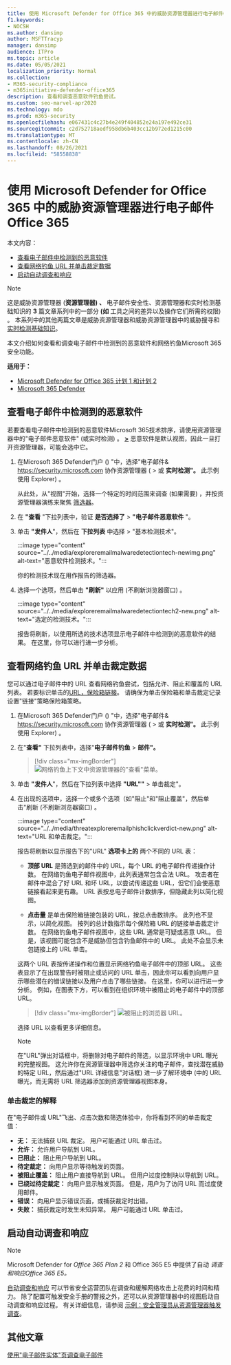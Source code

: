 ```yaml
---
title: 使用 Microsoft Defender for Office 365 中的威胁资源管理器进行电子邮件Office 365
f1.keywords:
- NOCSH
ms.author: dansimp
author: MSFTTracyp
manager: dansimp
audience: ITPro
ms.topic: article
ms.date: 05/05/2021
localization_priority: Normal
ms.collection:
- M365-security-compliance
- m365initiative-defender-office365
description: 查看和调查恶意软件钓鱼尝试。
ms.custom: seo-marvel-apr2020
ms.technology: mdo
ms.prod: m365-security
ms.openlocfilehash: e067431c4c27b4e249f404852e24a197e492ce31
ms.sourcegitcommit: c2d752718aedf958db6b403cc12b972ed1215c00
ms.translationtype: MT
ms.contentlocale: zh-CN
ms.lasthandoff: 08/26/2021
ms.locfileid: "58558838"
---
```

# <a name="email-security-with-threat-explorer-in-microsoft-defender-for-office-365"></a>使用 Microsoft Defender for Office 365 中的威胁资源管理器进行电子邮件Office 365

本文内容：

- [查看电子邮件中检测到的恶意软件](#view-malware-detected-in-email)
- [查看网络钓鱼 URL 并单击裁定数据](#view-phishing-url-and-click-verdict-data)
- [启动自动调查和响应](#start-automated-investigation-and-response)

> [!NOTE]
> 这是威胁资源管理器 (**资源管理器) 、** 电子邮件安全性、资源管理器和实时检测基础知识的 **3** 篇文章系列中的一部分 **(如** 工具之间的差异以及操作它们所需的权限) 。 本系列中的其他两篇文章是威胁资源管理器和威胁[](threat-hunting-in-threat-explorer.md)资源管理器中的威胁搜寻和[实时检测基础知识](real-time-detections.md)。

本文介绍如何查看和调查电子邮件中检测到的恶意软件和网络钓鱼Microsoft 365安全功能。

**适用于：**

- [Microsoft Defender for Office 365 计划 1 和计划 2](defender-for-office-365.md)
- [Microsoft 365 Defender](../defender/microsoft-365-defender.md)

## <a name="view-malware-detected-in-email"></a>查看电子邮件中检测到的恶意软件

若要查看电子邮件中检测到的恶意软件Microsoft 365技术排序，请使用资源管理器中的"电子邮件恶意软件" (或实时检测) 。 [**\>**](threat-explorer-views.md#email--malware) 恶意软件是默认视图，因此一旦打开资源管理器，可能会选中它。

1. 在Microsoft 365 Defender门户 () "中，选择"电子邮件& <https://security.microsoft.com> 协作资源管理器 ( \> 或 **实时检测"。** 此示例使用 Explorer) 。

   从此处，从"视图"开始，选择一个特定的时间范围来调查 (如果需要) ，并按资源管理器演练来聚焦 [筛选器](threat-hunting-in-threat-explorer.md#threat-explorer-walk-through)。

2. 在 **"查看** "下拉列表中，验证 **是否选择了** \> **"电子邮件恶意软件** "。

3. 单击 **"发件人**"，然后在 **下拉列表** 中选择 \> "基本检测技术"。

   :::image type="content" source="../../media/exploreremailmalwaredetectiontech-newimg.png" alt-text="恶意软件检测技术。":::

   你的检测技术现在用作报告的筛选器。

4. 选择一个选项，然后单击 **"刷新"** 以应用 (不刷新浏览器窗口) 。

   :::image type="content" source="../../media/exploreremailmalwaredetectiontech2-new.png" alt-text="选定的检测技术。":::

   报告将刷新，以使用所选的技术选项显示电子邮件中检测到的恶意软件的结果。 在这里，你可以进行进一步分析。

## <a name="view-phishing-url-and-click-verdict-data"></a>查看网络钓鱼 URL 并单击裁定数据

您可以通过电子邮件中的 URL 查看网络钓鱼尝试，包括允许、阻止和覆盖的 URL 列表。 若要标识单击的[URL，保险箱链接](safe-links.md)。 请确保为单击保险箱和单击[](set-up-safe-links-policies.md)裁定记录设置"链接"策略保险箱策略。

1. 在Microsoft 365 Defender门户 () "中，选择"电子邮件& <https://security.microsoft.com> 协作资源管理器 ( \> 或 **实时检测"。** 此示例使用 Explorer) 。

2. 在"**查看"** 下拉列表中，选择"**电子邮件钓鱼** \> **邮件"。**

   > [!div class="mx-imgBorder"]
   > ![网络钓鱼上下文中资源管理器的"查看"菜单。](../../media/ExplorerViewEmailPhishMenu.png)

3. 单击 **"发件人**"，然后在下拉列表中选择 **"URL""** \> 单击裁定"。

4. 在出现的选项中，选择一个或多个选项（如"阻止"和"阻止覆盖"，然后单击"刷新 (不刷新浏览器窗口) 。 

    :::image type="content" source="../../media/threatexploreremailphishclickverdict-new.png" alt-text="URL 和单击裁定。":::

   报告将刷新以显示报告下的"URL" **选项卡上的** 两个不同的 URL 表：

   - **顶部 URL** 是筛选到的邮件中的 URL，每个 URL 的电子邮件传递操作计数。 在网络钓鱼电子邮件视图中，此列表通常包含合法 URL。 攻击者在邮件中混合了好 URL 和坏 URL，以尝试传递这些 URL，但它们会使恶意链接看起来更有趣。 URL 表按总电子邮件计数排序，但隐藏此列以简化视图。

   - **点击量** 是单击保险箱链接包装的 URL，按总点击数排序。 此列也不显示，以简化视图。 按列的总计数指示每个保险箱 URL 的链接单击裁定计数。 在网络钓鱼电子邮件视图中，这些 URL 通常是可疑或恶意 URL。 但是，该视图可能包含不是威胁但包含钓鱼邮件中的 URL。 此处不会显示未包链接上的 URL 单击。

   这两个 URL 表按传递操作和位置显示网络钓鱼电子邮件中的顶部 URL。 这些表显示了在出现警告时被阻止或访问的 URL 单击，因此你可以看到向用户显示哪些潜在的错误链接以及用户点击了哪些链接。 在这里，你可以进行进一步分析。 例如，在图表下方，可以看到在组织环境中被阻止的电子邮件中的顶部 URL。

   > [!div class="mx-imgBorder"]
   > ![被阻止的浏览器 URL。](../../media/ExplorerPhishClickVerdictURLs.png)

   选择 URL 以查看更多详细信息。

   > [!NOTE]
   > 在"URL"弹出对话框中，将删除对电子邮件的筛选，以显示环境中 URL 曝光的完整视图。 这允许你在资源管理器中筛选你关注的电子邮件，查找潜在威胁的特定 URL，然后通过"URL 详细信息"对话框) 进一步了解环境中 (中的 URL 曝光，而无需将 URL 筛选器添加到资源管理器视图本身。

### <a name="interpretation-of-click-verdicts"></a>单击裁定的解释

在"电子邮件或 URL"飞出、点击次数和筛选体验中，你将看到不同的单击裁定值：

- **无：** 无法捕获 URL 裁定。 用户可能通过 URL 单击过。
- **允许：** 允许用户导航到 URL。
- **已阻止：** 阻止用户导航到 URL。
- **待定裁定：** 向用户显示等待触发的页面。
- **被阻止覆盖：** 阻止用户直接导航到 URL。 但用户过度控制块以导航到 URL。
- **已绕过待定裁定：** 向用户显示触发页面。 但是，用户为了访问 URL 而过度使用邮件。
- **错误：** 向用户显示错误页面，或捕获裁定时出错。
- **失败：** 捕获裁定时发生未知异常。 用户可能通过 URL 单击过。

## <a name="start-automated-investigation-and-response"></a>启动自动调查和响应

> [!NOTE]
> Microsoft Defender for *Office 365 Plan 2* 和 Office 365 E5 中提供了自动 *调查和响应Office 365 E5。*

[自动调查和响应](automated-investigation-response-office.md) 可以节省安全运营团队在调查和缓解网络攻击上花费的时间和精力。 除了配置可触发安全手册的警报之外，还可以从资源管理器中的视图启动自动调查和响应过程。 有关详细信息，请参阅 [示例：安全管理员从资源管理器触发调查](automated-investigation-response-office.md#example-a-security-administrator-triggers-an-investigation-from-threat-explorer)。

## <a name="other-articles"></a>其他文章

[使用"电子邮件实体"页调查电子邮件](mdo-email-entity-page.md)

